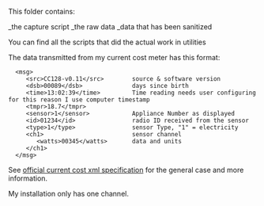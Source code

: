 This folder contains:

_the capture script
_the raw data
_data that has been sanitized

You can find all the scripts that did the actual work in utilities

The data transmitted from my current cost meter has this format:

      <msg>  
         <src>CC128-v0.11</src>        source & software version
         <dsb>00089</dsb>              days since birth 
         <time>13:02:39</time>         Time reading needs user configuring for this reason I use computer timestamp
         <tmpr>18.7</tmpr>       
         <sensor>1</sensor>            Appliance Number as displayed
         <id>01234</id>                radio ID received from the sensor
         <type>1</type>                sensor Type, "1" = electricity
         <ch1>                         sensor channel
            <watts>00345</watts>       data and units
         </ch1>
      </msg>    

See [official current cost xml specification](www.currentcost.com/cc128/xml.htm) for the general case and more information.

My installation only has one channel.

